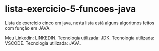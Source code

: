 # lista-exercicio-5-funcoes-java
Lista de exercício cinco em java, nesta lista está alguns algoritmos feitos com função em JAVA.

Meu Linkedin: LINKEDIN.
Tecnologia utilizada: JDK.
Tecnologia utilizada: VSCODE.
Tecnologia utilizada: JAVA.
